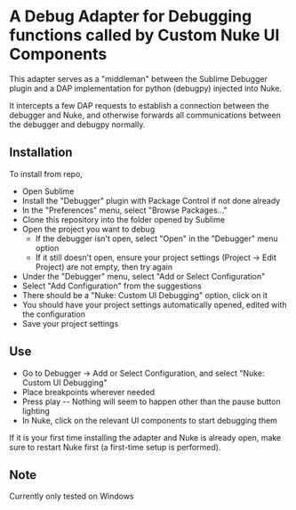 # A Debug Adapter for Debugging functions called by Custom Nuke UI Components

This adapter serves as a "middleman" between the Sublime Debugger plugin 
and a DAP implementation for python (debugpy) injected into Nuke.

It intercepts a few DAP requests to establish a connection between the debugger and Nuke, and 
otherwise forwards all communications between the debugger and debugpy normally.

## Installation

To install from repo,
- Open Sublime
- Install the "Debugger" plugin with Package Control if not done already
- In the "Preferences" menu, select "Browse Packages..."
- Clone this repository into the folder opened by Sublime
- Open the project you want to debug
    - If the debugger isn't open, select "Open" in the "Debugger" menu option
    - If it still doesn't open, ensure your project settings (Project -> Edit Project) are not empty, then try again
- Under the "Debugger" menu, select "Add or Select Configuration"
- Select "Add Configuration" from the suggestions
- There should be a "Nuke: Custom UI Debugging" option, click on it
- You should have your project settings automatically opened, edited with the configuration
- Save your project settings

## Use

- Go to Debugger -> Add or Select Configuration, and select "Nuke: Custom UI Debugging"
- Place breakpoints wherever needed
- Press play -- Nothing will seem to happen other than the pause button lighting 
- In Nuke, click on the relevant UI components to start debugging them

If it is your first time installing the adapter and Nuke is already open, make sure to restart Nuke first (a first-time setup is performed).

## Note

Currently only tested on Windows

